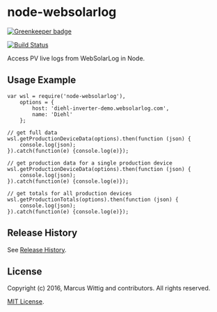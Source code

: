 # node-websolarlog

[![Greenkeeper badge](https://badges.greenkeeper.io/mwittig/node-websolarlog.svg)](https://greenkeeper.io/)

[![Build Status](https://travis-ci.org/mwittig/node-websolarlog.svg?branch=master)](https://travis-ci.org/mwittig/node-websolarlog)

Access PV live logs from WebSolarLog in Node. 

## Usage Example

    var wsl = require('node-websolarlog'),
        options = {
            host: 'diehl-inverter-demo.websolarlog.com',
            name: 'Diehl'
        };
        
    // get full data
    wsl.getProductionDeviceData(options).then(function (json) {
        console.log(json);
    }).catch(function(e) {console.log(e)});
        
    // get production data for a single production device
    wsl.getProductionDeviceData(options).then(function (json) {
        console.log(json);
    }).catch(function(e) {console.log(e)});
    
    // get totals for all production devices
    wsl.getProductionTotals(options).then(function (json) {
        console.log(json);
    }).catch(function(e) {console.log(e)});

## Release History

See [Release History](https://github.com/mwittig/node-websolarlog/blob/master/HISTORY.md).

## License

Copyright (c) 2016, Marcus Wittig and contributors. All rights reserved.

[MIT License](https://github.com/mwittig/node-websolarlog/blob/master/LICENSE).